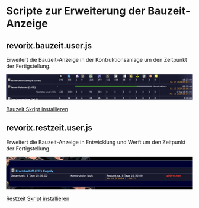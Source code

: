 # Scripte zur Erweiterung der Bauzeit-Anzeige

## revorix.bauzeit.user.js
Erweitert die Bauzeit-Anzeige in der Kontruktionsanlage um den Zeitpunkt der Fertigstellung.

![Bauzeit Screenshot](../_images/bauzeit.png)

[Bauzeit Skript installieren](https://github.com/tpummer/gm-revorix/raw/master/bauzeiten/revorix.bauzeit.user.js)

## revorix.restzeit.user.js
Erweitert die Bauzeit-Anzeige in Entwicklung und Werft um den Zeitpunkt der Fertigstellung.

![Restzeit Screenshot](../_images/restzeit.png)

[Restzeit Skript installieren](https://github.com/tpummer/gm-revorix/raw/master/bauzeiten/revorix.restzeit.user.js)
